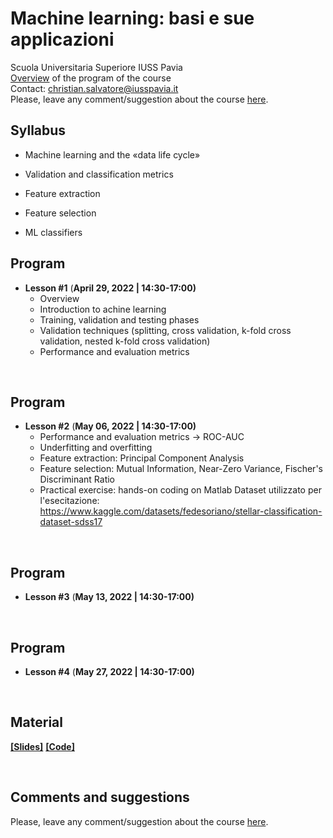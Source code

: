 # Machine learning: basi e sue applicazioni
Scuola Universitaria Superiore IUSS Pavia
<br>
[Overview](https://github.com/christiansalvatore/machinelearning-iusspavia/blob/main/lessons/L0__overview.pdf) of the program of the course
<br>
Contact: christian.salvatore@iusspavia.it
<br>
Please, leave any comment/suggestion about the course [here](https://docs.google.com/forms/d/e/1FAIpQLSfxF8qqycKI9O6FOM894NmquqqbDt0BUXrFUmwh7uYPoBexqw/viewform?usp=sf_link).


## Syllabus
* Machine learning and the «data life cycle»

* Validation and classification metrics

* Feature extraction

* Feature selection

* ML classifiers

   

## Program
* __Lesson #1__ (__April 29, 2022 \| 14:30-17:00)__ <br>
	* Overview
	* Introduction to achine learning
	* Training, validation and testing phases
	* Validation techniques (splitting, cross validation, k-fold cross validation, nested k-fold cross validation)
	* Performance and evaluation metrics


<br>

## Program
* __Lesson #2__ (__May 06, 2022 \| 14:30-17:00)__ <br>
	* Performance and evaluation metrics -> ROC-AUC
	* Underfitting and overfitting
	* Feature extraction: Principal Component Analysis
	* Feature selection: Mutual Information, Near-Zero Variance, Fischer's Discriminant Ratio
	* Practical exercise: hands-on coding on Matlab
	Dataset utilizzato per l'esecitazione: https://www.kaggle.com/datasets/fedesoriano/stellar-classification-dataset-sdss17


<br>

## Program
* __Lesson #3__ (__May 13, 2022 \| 14:30-17:00)__ <br>


<br>

## Program
* __Lesson #4__ (__May 27, 2022 \| 14:30-17:00)__ <br>


<br>

## Material
[__[Slides]__](https://github.com/christiansalvatore/machinelearning-iusspavia/tree/main/lessons)
[__[Code]__](https://github.com/christiansalvatore/machinelearning-iusspavia/tree/main/code)

<br>

## Comments and suggestions
Please, leave any comment/suggestion about the course [here](https://docs.google.com/forms/d/e/1FAIpQLSfxF8qqycKI9O6FOM894NmquqqbDt0BUXrFUmwh7uYPoBexqw/viewform?usp=sf_link).
